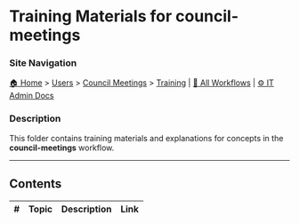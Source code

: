 # Training Materials for council-meetings

### Site Navigation
[🏠 Home](../../../README.md) > [Users](../../README.md) > [Council Meetings](../README.md) > [Training](README.md) | [📂 All Workflows](../../../users/users.md) | [⚙ IT Admin Docs](../../../it-admins/README.md)

### Description
This folder contains training materials and explanations for concepts in the **council-meetings** workflow.

---

## Contents

| **#** | **Topic** | **Description** | **Link** |
|---|---|---|---|